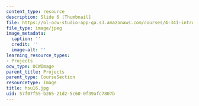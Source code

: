 ```yaml
---
content_type: resource
description: Slide 6 [Thumbnail]
file: https://ol-ocw-studio-app-qa.s3.amazonaws.com/courses/4-341-introduction-to-photography-fall-2002/57f07f55b26521d25c600f39afc7807b_hsu16.jpg
file_type: image/jpeg
image_metadata:
  caption: ''
  credit: ''
  image-alt: ''
learning_resource_types:
- Projects
ocw_type: OCWImage
parent_title: Projects
parent_type: CourseSection
resourcetype: Image
title: hsu16.jpg
uid: 57f07f55-b265-21d2-5c60-0f39afc7807b
---
```

